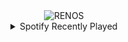 <div align="center">
<picture>
    <source media="(prefers-color-scheme: dark)" srcset="https://i.ibb.co/P6xxXSn/output-gif.gif">
    <source media="(prefers-color-scheme: light)" srcset="https://i.ibb.co/P6xxXSn/output-gif.gif">
    <img alt="RENOS" src="https://i.ibb.co/P6xxXSn/output-gif.gif">
</picture>
<details>
<summary>Spotify Recently Played</summary>
<img src="https://spotify-recently-played-readme.vercel.app/api?user=31d6d6zerc5ct6kck32na2ozsqf4&unique=1&width=400" alt="Spotify" />
</details>
</div>

<!-- Image deletion URL: https://ibb.co/tJBBjdt/f0603261acf0638005b88930138ff7ad -->